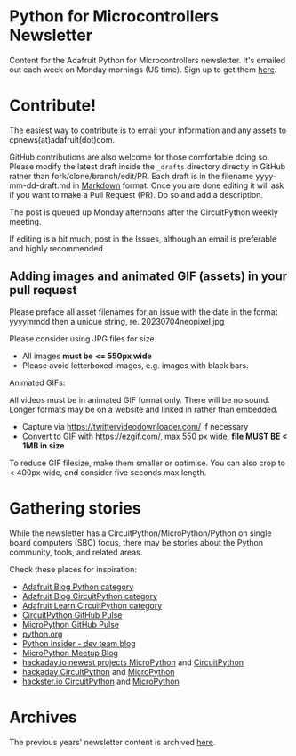 # Python for Microcontrollers Newsletter

Content for the Adafruit Python for Microcontrollers newsletter. It's emailed out each week on
Monday mornings (US time). Sign up to get them [here](https://www.adafruitdaily.com/).

# Contribute!

The easiest way to contribute is to email your information and any assets to cpnews(at)adafruit(dot)com.

GitHub contributions are also welcome for those comfortable doing so. Please modify the latest draft 
inside the `_drafts` directory directly in GitHub rather than fork/clone/branch/edit/PR. 
Each draft is in the filename yyyy-mm-dd-draft.md in [Markdown](https://www.markdownguide.org/) format.
Once you are done editing it will ask if you want to make a Pull Request (PR). Do so and add a description.

The post is queued up Monday afternoons after the CircuitPython weekly meeting.

If editing is a bit much, post in the Issues, although an email is preferable and highly recommended.

## Adding images and animated GIF (assets) in your pull request

Please preface all asset filenames for an issue with the date in the format yyyymmdd then a unique string, re. 20230704neopixel.jpg

Please consider using JPG files for size.
* All images **must be <= 550px wide**
* Please avoid letterboxed images, e.g. images with black bars.

Animated GIFs:

All videos must be in animated GIF format only. There will be no sound. Longer formats may be on a website and linked in rather than embedded.

* Capture via https://twittervideodownloader.com/ if necessary
* Convert to GIF with https://ezgif.com/, max 550 px wide, **file MUST BE < 1MB in size**

To reduce GIF filesize, make them smaller or optimise. You can also crop to < 400px wide, and consider five seconds max length.

# Gathering stories
While the newsletter has a CircuitPython/MicroPython/Python on single board computers (SBC) focus, there may be stories about the Python community, tools, and related areas.

Check these places for inspiration:

* [Adafruit Blog Python category](https://blog.adafruit.com/category/python/)
* [Adafruit Blog CircuitPython category](https://blog.adafruit.com/category/circuitpython/)
* [Adafruit Learn CircuitPython category](https://learn.adafruit.com/category/micropython-slash-circuitpython)
* [CircuitPython GitHub Pulse](https://github.com/adafruit/circuitpython/pulse)
* [MicroPython GitHub Pulse](https://github.com/micropython/micropython/pulse)
* [python.org](https://www.python.org/)
* [Python Insider - dev team blog](https://pythoninsider.blogspot.com/)
* [MicroPython Meetup Blog](https://melbournemicropythonmeetup.github.io/)
* [hackaday.io newest projects MicroPython](https://hackaday.io/projects?tag=micropython&sort=date) and [CircuitPython](https://hackaday.io/projects?tag=circuitpython&sort=date)
* [hackaday CircuitPython](https://hackaday.com/blog/?s=circuitpython) and [MicroPython](https://hackaday.com/blog/?s=micropython)
* [hackster.io CircuitPython](https://www.hackster.io/search?q=circuitpython&i=projects&sort_by=most_recent) and [MicroPython](https://www.hackster.io/search?q=micropython&i=projects&sort_by=most_recent)

# Archives
The previous years' newsletter content is archived [here](https://github.com/adafruit/circuitpython-weekly-newsletter-archives).
